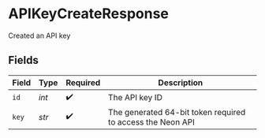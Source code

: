 # APIKeyCreateResponse

Created an API key


## Fields

| Field                                                      | Type                                                       | Required                                                   | Description                                                |
| ---------------------------------------------------------- | ---------------------------------------------------------- | ---------------------------------------------------------- | ---------------------------------------------------------- |
| `id`                                                       | *int*                                                      | :heavy_check_mark:                                         | The API key ID                                             |
| `key`                                                      | *str*                                                      | :heavy_check_mark:                                         | The generated 64-bit token required to access the Neon API |